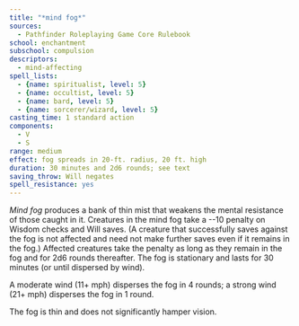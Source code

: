 ```yaml
---
title: "*mind fog*"
sources:
  - Pathfinder Roleplaying Game Core Rulebook
school: enchantment
subschool: compulsion
descriptors:
  - mind-affecting
spell_lists:
  - {name: spiritualist, level: 5}
  - {name: occultist, level: 5}
  - {name: bard, level: 5}
  - {name: sorcerer/wizard, level: 5}
casting_time: 1 standard action
components:
  - V
  - S
range: medium
effect: fog spreads in 20-ft. radius, 20 ft. high
duration: 30 minutes and 2d6 rounds; see text
saving_throw: Will negates
spell_resistance: yes
---
```


*Mind fog* produces a bank of thin mist that weakens the mental resistance of those caught in it. Creatures in the mind fog take a --10 penalty on Wisdom checks and Will saves. (A creature that successfully saves against the fog is not affected and need not make further saves even if it remains in the fog.) Affected creatures take the penalty as long as they remain in the fog and for 2d6 rounds thereafter. The fog is stationary and lasts for 30 minutes (or until dispersed by wind).

A moderate wind (11+ mph) disperses the fog in 4 rounds; a strong wind (21+ mph) disperses the fog in 1 round.

The fog is thin and does not significantly hamper vision.

